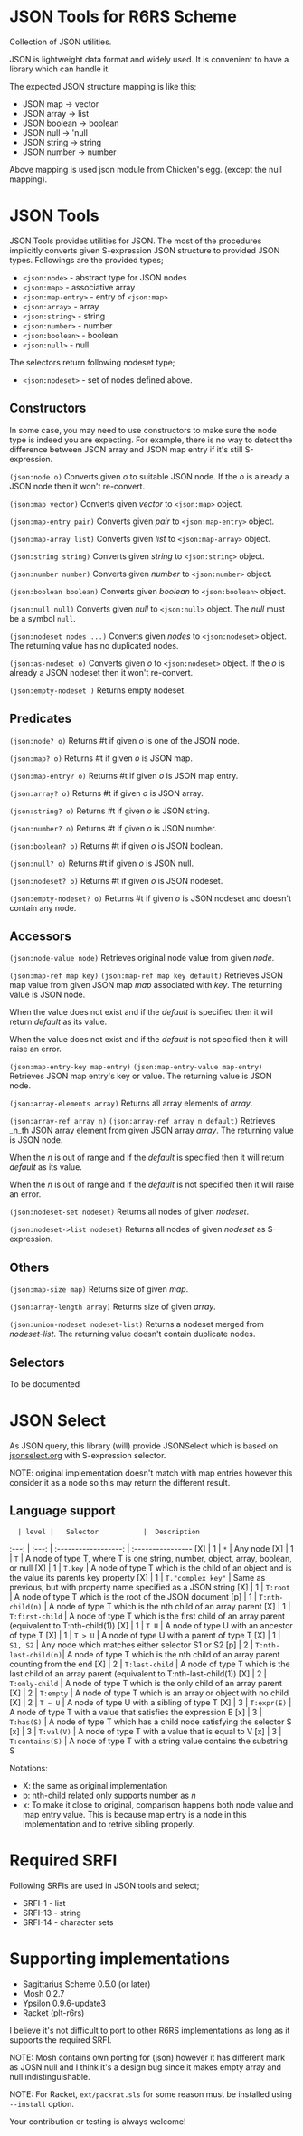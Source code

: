 JSON Tools for R6RS Scheme
==========================

Collection of JSON utilities.

JSON is lightweight data format and widely used. It is convenient to have
a library which can handle it.

The expected JSON structure mapping is like this;

- JSON map     -> vector
- JSON array   -> list
- JSON boolean -> boolean
- JSON null    -> 'null
- JSON string  -> string
- JSON number  -> number

Above mapping is used json module from Chicken's egg. (except the null mapping).


JSON Tools
==========

JSON Tools provides utilities for JSON. The most of the procedures implicitly
converts given S-expression JSON structure to provided JSON types. Followings
are the provided types;

- `<json:node>` - abstract type for JSON nodes
- `<json:map>`  - associative array
- `<json:map-entry>` - entry of `<json:map>`
- `<json:array>` - array
- `<json:string>` - string
- `<json:number>` - number
- `<json:boolean>` - boolean
- `<json:null>` - null

The selectors return following nodeset type;

- `<json:nodeset>` - set of nodes defined above.

Constructors
------------

In some case, you may need to use constructors to make sure the node type is
indeed you are expecting. For example, there is no way to detect the difference
between JSON array and JSON map entry if it's still S-expression.

```(json:node o)```
Converts given _o_ to suitable JSON node. If the _o_ is already a JSON node
then it won't re-convert.

```(json:map vector)```
Converts given _vector_ to `<json:map>` object.

```(json:map-entry pair)```
Converts given _pair_ to `<json:map-entry>` object.

```(json:map-array list)```
Converts given _list_ to `<json:map-array>` object.

```(json:string string)```
Converts given _string_ to `<json:string>` object.

```(json:number number)```
Converts given _number_ to `<json:number>` object.

```(json:boolean boolean)```
Converts given _boolean_ to `<json:boolean>` object.

```(json:null null)```
Converts given _null_ to `<json:null>` object. The _null_ must be a symbol
`null`.

```(json:nodeset nodes ...)```
Converts given _nodes_ to `<json:nodeset>` object. The returning value has
no duplicated nodes.

```(json:as-nodeset o)```
Converts given _o_ to `<json:nodeset>` object. If the _o_ is already 
a JSON nodeset then it won't re-convert.

```(json:empty-nodeset )```
Returns empty nodeset.

Predicates
----------

```(json:node? o)```
Returns #t if given _o_ is one of the JSON node.

```(json:map? o)```
Returns #t if given _o_ is JSON map.

```(json:map-entry? o)```
Returns #t if given _o_ is JSON map entry.

```(json:array? o)```
Returns #t if given _o_ is JSON array.

```(json:string? o)```
Returns #t if given _o_ is JSON string.

```(json:number? o)```
Returns #t if given _o_ is JSON number.

```(json:boolean? o)```
Returns #t if given _o_ is JSON boolean.

```(json:null? o)```
Returns #t if given _o_ is JSON null.

```(json:nodeset? o)```
Returns #t if given _o_ is JSON nodeset.

```(json:empty-nodeset? o)```
Returns #t if given _o_ is JSON nodeset and doesn't contain any node.

Accessors
---------

```(json:node-value node)```
Retrieves original node value from given _node_.

```(json:map-ref map key)```
```(json:map-ref map key default)```
Retrieves JSON map value from given JSON map _map_ associated with _key_. The
returning value is JSON node.

When the value does not exist and if the _default_ is specified then it will 
return _default_ as its value.

When the value does not exist and if the _default_ is not specified then it 
will raise an error.

```(json:map-entry-key map-entry)```
```(json:map-entry-value map-entry)```
Retrieves JSON map entry's key or value. The returning value is JSON node.

```(json:array-elements array)```
Returns all array elements of _array_.

```(json:array-ref array n)```
```(json:array-ref array n default)```
Retrieves _n_th JSON array element from given JSON array _array_. The
returning value is JSON node.

When the _n_ is out of range and if the _default_ is specified then it will 
return _default_ as its value.

When the _n_ is out of range and if the _default_ is not specified then it 
will raise an error.

```(json:nodeset-set nodeset)```
Returns all nodes of given _nodeset_.

```(json:nodeset->list nodeset)```
Returns all nodes of given _nodeset_ as S-expression.


Others
------

```(json:map-size map)```
Returns size of given _map_.

```(json:array-length array)```
Returns size of given _array_.

```(json:union-nodeset nodeset-list)```
Returns a nodeset merged from _nodeset-list_. The returning value doesn't
contain duplicate nodes.

Selectors
---------

To be documented


JSON Select
===========

As JSON query, this library (will) provide JSONSelect which is based on
[jsonselect.org](http://jsonselect.org/#docs) with S-expression selector.

NOTE: original implementation doesn't match with map entries however
this consider it as a node so this may return the different result.


Language support
----------------

      | level |   Selector           |  Description
:---: | :---: | :------------------: | :----------------
 [X]  |   1   | `*`                  | Any node
 [X]  |   1   | `T`                  | A node of type T, where T is one string, number, object, array, boolean, or null
 [X]  |   1   | `T.key`              | A node of type T which is the child of an object and is the value its parents key property
 [X]  |   1   | `T."complex key"`    | Same as previous, but with property name specified as a JSON string
 [X]  |   1   | `T:root`             | A node of type T which is the root of the JSON document
 [p]  |   1   | `T:nth-child(n)`     | A node of type T which is the nth child of an array parent
 [X]  |   1   | `T:first-child`      | A node of type T which is the first child of an array parent (equivalent to T:nth-child(1))
 [X]  |   1   | `T U`                | A node of type U with an ancestor of type T
 [X]  |   1   | `T > U`              | A node of type U with a parent of type T
 [X]  |   1   | `S1, S2`             | Any node which matches either selector S1 or S2
 [p]  |   2   | `T:nth-last-child(n)`| A node of type T which is the nth child of an array parent counting from the end
 [X]  |   2   | `T:last-child`       | A node of type T which is the last child of an array parent (equivalent to T:nth-last-child(1))
 [X]  |   2   | `T:only-child`       | A node of type T which is the only child of an array parent
 [X]  |   2   | `T:empty`            | A node of type T which is an array or object with no child
 [X]  |   2   | `T ~ U`              | A node of type U with a sibling of type T
 [X]  |   3   | `T:expr(E)`          | A node of type T with a value that satisfies the expression E
 [x]  |   3   | `T:has(S)`           | A node of type T which has a child node satisfying the selector S
 [x]  |   3   | `T:val(V)`           | A node of type T with a value that is equal to V
 [x]  |   3   | `T:contains(S)`      | A node of type T with a string value contains the substring S

Notations:

- X: the same as original implementation
- p: nth-child related only supports number as _n_
- x: To make it close to original, comparison happens both node value and
     map entry value. This is because map entry is a node in this implementation
     and to retrive sibling properly.

Required SRFI
=============

Following SRFIs are used in JSON tools and select;

- SRFI-1  - list
- SRFI-13 - string
- SRFI-14 - character sets

Supporting implementations
==========================

* Sagittarius Scheme 0.5.0 (or later)
* Mosh 0.2.7
* Ypsilon 0.9.6-update3
* Racket (plt-r6rs)

I believe it's not difficult to port to other R6RS implementations as long as
it supports the required SRFI.

NOTE: Mosh contains own porting for (json) however it has different mark
as JOSN null and I think it's a design bug since it makes empty array and
null indistinguishable.

NOTE: For Racket, `ext/packrat.sls` for some reason must be installed using
`--install` option.

Your contribution or testing is always welcome!
